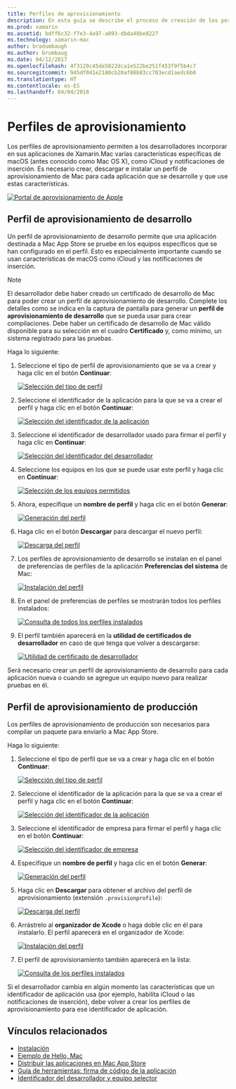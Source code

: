 ```yaml
---
title: Perfiles de aprovisionamiento
description: En esta guía se describe el proceso de creación de los perfiles de aprovisionamiento necesarios para publicar una aplicación Xamarin.Mac.
ms.prod: xamarin
ms.assetid: bdff6c32-f7e3-4a97-a093-dbda48be8227
ms.technology: xamarin-mac
author: bradumbaugh
ms.author: brumbaug
ms.date: 04/12/2017
ms.openlocfilehash: 4f3120c45de5022dca1e522be251f453f9f5b4c7
ms.sourcegitcommit: 945df041e2180cb20af08b83cc703ecd1aedc6b0
ms.translationtype: HT
ms.contentlocale: es-ES
ms.lasthandoff: 04/04/2018
---
```

# <a name="provisioning-profiles"></a>Perfiles de aprovisionamiento

Los perfiles de aprovisionamiento permiten a los desarrolladores incorporar en sus aplicaciones de Xamarin.Mac varias características específicas de macOS (antes conocido como Mac OS X), como iCloud y notificaciones de inserción. Es necesario crear, descargar e instalar un perfil de aprovisionamiento de Mac para cada aplicación que se desarrolle y que use estas características.

[![](profiles-images/certif13.png "Portal de aprovisionamiento de Apple")](profiles-images/certif13.png#lightbox)

<a name="Development_Provisioning_Profile" />

## <a name="development-provisioning-profile"></a>Perfil de aprovisionamiento de desarrollo

Un perfil de aprovisionamiento de desarrollo permite que una aplicación destinada a Mac App Store se pruebe en los equipos específicos que se han configurado en el perfil. Esto es especialmente importante cuando se usan características de macOS como iCloud y las notificaciones de inserción.

> [!NOTE]
> El desarrollador debe haber creado un certificado de desarrollo de Mac para poder crear un perfil de aprovisionamiento de desarrollo. Complete los detalles como se indica en la captura de pantalla para generar un **perfil de aprovisionamiento de desarrollo** que se pueda usar para crear compilaciones. Debe haber un certificado de desarrollo de Mac válido disponible para su selección en el cuadro **Certificado** y, como mínimo, un sistema registrado para las pruebas.

Haga lo siguiente:

1. Seleccione el tipo de perfil de aprovisionamiento que se va a crear y haga clic en el botón **Continuar**: 

     [![](profiles-images/certif14.png "Selección del tipo de perfil")](profiles-images/certif14.png#lightbox)
2. Seleccione el identificador de la aplicación para la que se va a crear el perfil y haga clic en el botón **Continuar**: 

     [![](profiles-images/certif15.png "Selección del identificador de la aplicación")](profiles-images/certif15.png#lightbox)
3. Seleccione el identificador de desarrollador usado para firmar el perfil y haga clic en **Continuar**: 

     [![](profiles-images/certif16.png "Selección del identificador del desarrollador")](profiles-images/certif16.png#lightbox)
4. Seleccione los equipos en los que se puede usar este perfil y haga clic en **Continuar**: 

     [![](profiles-images/certif17.png "Selección de los equipos permitidos")](profiles-images/certif17.png#lightbox)
5. Ahora, especifique un **nombre de perfil** y haga clic en el botón **Generar**: 

     [![](profiles-images/certif18.png "Generación del perfil")](profiles-images/certif18.png#lightbox)
6. Haga clic en el botón **Descargar** para descargar el nuevo perfil: 

     [![](profiles-images/certif19.png "Descarga del perfil")](profiles-images/certif19.png#lightbox)
7. Los perfiles de aprovisionamiento de desarrollo se instalan en el panel de preferencias de perfiles de la aplicación **Preferencias del sistema** de Mac: 

     [![](profiles-images/certif20.png "Instalación del perfil")](profiles-images/certif20.png#lightbox)
8. En el panel de preferencias de perfiles se mostrarán todos los perfiles instalados: 

     [![](profiles-images/image47.png "Consulta de todos los perfiles instalados")](profiles-images/image47.png#lightbox)
9. El perfil también aparecerá en la **utilidad de certificados de desarrollador** en caso de que tenga que volver a descargarse: 

     [![](profiles-images/image48.png "Utilidad de certificado de desarrollador")](profiles-images/image48.png#lightbox)

Será necesario crear un perfil de aprovisionamiento de desarrollo para cada aplicación nueva o cuando se agregue un equipo nuevo para realizar pruebas en él.

<a name="Production_Provisioning_Profile" />

## <a name="production-provisioning-profile"></a>Perfil de aprovisionamiento de producción

Los perfiles de aprovisionamiento de producción son necesarios para compilar un paquete para enviarlo a Mac App Store.

Haga lo siguiente:

1. Seleccione el tipo de perfil que se va a crear y haga clic en el botón **Continuar**: 

    [![](profiles-images/certif21.png "Selección del tipo de perfil")](profiles-images/certif21.png#lightbox)
2. Seleccione el identificador de la aplicación para la que se va a crear el perfil y haga clic en el botón **Continuar**: 

    [![](profiles-images/certif15.png "Selección del identificador de la aplicación")](profiles-images/certif15.png#lightbox)
3. Seleccione el identificador de empresa para firmar el perfil y haga clic en el botón **Continuar**: 

    [![](profiles-images/certif23.png "Selección del identificador de empresa")](profiles-images/certif23.png#lightbox)
4. Especifique un **nombre de perfil** y haga clic en el botón **Generar**: 

    [![](profiles-images/certif24.png "Generación del perfil")](profiles-images/certif24.png#lightbox)
5. Haga clic en **Descargar** para obtener el archivo del perfil de aprovisionamiento (extensión `.provisionprofile`): 

    [![](profiles-images/certif25.png "Descarga del perfil")](profiles-images/certif25.png#lightbox)
6. Arrástrelo al **organizador de Xcode** o haga doble clic en él para instalarlo. El perfil aparecerá en el organizador de Xcode: 

    [![](profiles-images/image51.png "Instalación del perfil")](profiles-images/image51.png#lightbox)
7. El perfil de aprovisionamiento también aparecerá en la lista: 

    [![](profiles-images/certif26.png "Consulta de los perfiles instalados")](profiles-images/certif26.png#lightbox)


Si el desarrollador cambia en algún momento las características que un identificador de aplicación usa (por ejemplo, habilita iCloud o las notificaciones de inserción), debe volver a crear los perfiles de aprovisionamiento para ese identificador de aplicación.

## <a name="related-links"></a>Vínculos relacionados

- [Instalación](~//mac/get-started/installation.md)
- [Ejemplo de Hello, Mac](~//mac/get-started/hello-mac.md)
- [Distribuir las aplicaciones en Mac App Store](https://developer.apple.com/devcenter/mac/checklist/)
- [Guía de herramientas: firma de código de la aplicación](https://developer.apple.com/library/mac/#documentation/ToolsLanguages/Conceptual/OSXWorkflowGuide/CodeSigning/CodeSigning.html)
- [Identificador del desarrollador y equipo selector](https://developer.apple.com/resources/developer-id/)
